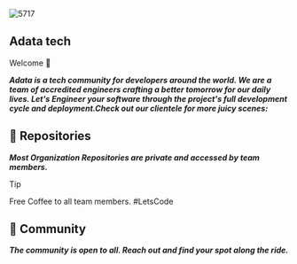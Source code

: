 ![5717](https://github.com/adatacorp/.github/assets/118368849/fde38995-109d-4366-89b1-63c11be38e26)

## Adata tech 


Welcome 👋

***Adata is a tech community for developers around the world. We are a team of accredited engineers crafting a better tomorrow for our daily lives. Let's Engineer your software through the project's full development cycle and deployment.Check out our clientele for more juicy scenes:***
<!-- [Tukber](https://tukber.com) Cross-Platform React Native Application for transport Services, Online booking and Driver Jobs. -->

## 🎁 Repositories

***Most Organization Repositories are private and accessed by team members.***
> [!TIP]
> Free Coffee to all team members. #LetsCode

## 💚 Community
***The community is open to all. Reach out and find your spot along the ride.***

<!--

**Here are some ideas to get you started:**

🙋‍♀️ A short introduction - what is your organization all about?
🌈 Contribution guidelines - how can the community get involved?
👩‍💻 Useful resources - where can the community find your docs? Is there anything else the community should know?
🍿 Fun facts - what does your team eat for breakfast?
🧙 Remember, you can do mighty things with the power of [Markdown](https://docs.github.com/github/writing-on-github/getting-started-with-writing-and-formatting-on-github/basic-writing-and-formatting-syntax)
-->
